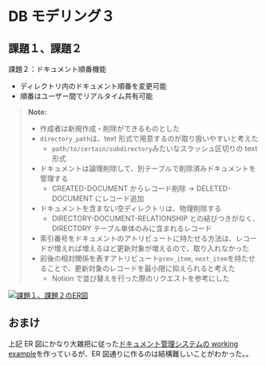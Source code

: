 # DB モデリング３

## 課題１、課題２

課題２：ドキュメント順番機能

- ディレクトリ内のドキュメント順番を変更可能
- 順番はユーザー間でリアルタイム共有可能

> **Note:**
>
> - 作成者は新規作成・削除ができるものとした
> - `directory_path`は、text 形式で用意するのが取り扱いやすいと考えた
>   - `path/to/certain/subdirectory`みたいなスラッシュ区切りの text 形式
> - ドキュメントは論理削除して、別テーブルで削除済みドキュメントを管理する
>   - CREATED-DOCUMENT からレコード削除 → DELETED-DOCUMENT にレコード追加
> - ドキュメントを含まない空ディレクトリは、物理削除する
>   - DIRECTORY-DOCUMENT-RELATIONSHIP との結びつきがなく、DIRECTORY テーブル単体のみに含まれるレコード
> - 索引番号をドキュメントのアトリビュートに持たせる方法は、レコードが増えれば増えるほど更新対象が増えるので、取り入れなかった
> - 前後の相対関係を表すアトリビュート`prev_item`, `next_item`を持たせることで、更新対象のレコードを最小限に抑えられると考えた
>   - Notion で並び替えを行った際のリクエストを参考にした

[![課題１、課題２のER図](https://mermaid.ink/img/pako:eNrtVl1L21AY_ivhXNs_0LvSRCxzbanxYhAox-TUBvJR0lOZtIWZM2vbbSDCVoq7WJmCm9NdOHAOxR9zTK1X_oWlSZfGfHSrjF3tJoST53ner-e8pA5EXUIgCZDBynDdgKqgCVpqlV_KFZhGI5HQGwzLLXM8xyYmp0mmDKsPMXWGzRS4NJ8rPLM_iwaCGIUg6QKXGsuwufTqUy7LxyN_BYxCTgMFI3vwRIFbTvGZXHZlKZO3uWtI0bX1ahHrghZK4u-pNBqhEhPpXJZ3C3B6FipswgueB3leg-qCxjBiGRoMrOGybhRlick_YQRwc_V-2N4dvdjOsAIYgzag4cdpUEV-mLX7xsVhWUVVDNXKpMVSEWI_cHR9ZXU_DHuHw745ZjSnVczIaTEyp9_Fsjrdu_7Bw1jeuKdhJNlAItaNTa96Snao-ZGSL9T8Skmbks9eSPQc-wgViMuReGrujQZHdKtPzQtKPlFCqHlOyaH1-ofVtsFdunU6fLdjnfSsdi-YW4xnYjJenJ2xS9DFmoo07MN3qHliJ0TJgJIzm-LimxFmrEfK5GfJ_OEAHVDFQBtFv7IAbve_3XwftyhK__6yrdUUBa4p6P6y4xPS7NlECb2aQyjGUmG6W8vUW35qrSLNot6eH93tt1xqOIeICXjXN2ISoq7h2ROh5pnz0nKeLx_ni-kC8CglWUGTNRARlLyl5oCaB5Qce7shJIFlrMTwzWuHbAsd-29eoOxIrtXatk4vAsvlH7j5MRnO4biobRa35_8bZW6jgAWgIkOFsmT_vTj9EwAuIxUJIGm_SqgEawp2wDbUveKcJNtbGCRLUKmiBWAbRF_Z1ETvwEVNfoQmp82fLj37aQ)](https://mermaid.live/edit#pako:eNrtVl1L21AY_ivhXNs_0LvSRCxzbanxYhAox-TUBvJR0lOZtIWZM2vbbSDCVoq7WJmCm9NdOHAOxR9zTK1X_oWlSZfGfHSrjF3tJoST53ner-e8pA5EXUIgCZDBynDdgKqgCVpqlV_KFZhGI5HQGwzLLXM8xyYmp0mmDKsPMXWGzRS4NJ8rPLM_iwaCGIUg6QKXGsuwufTqUy7LxyN_BYxCTgMFI3vwRIFbTvGZXHZlKZO3uWtI0bX1ahHrghZK4u-pNBqhEhPpXJZ3C3B6FipswgueB3leg-qCxjBiGRoMrOGybhRlick_YQRwc_V-2N4dvdjOsAIYgzag4cdpUEV-mLX7xsVhWUVVDNXKpMVSEWI_cHR9ZXU_DHuHw745ZjSnVczIaTEyp9_Fsjrdu_7Bw1jeuKdhJNlAItaNTa96Snao-ZGSL9T8Skmbks9eSPQc-wgViMuReGrujQZHdKtPzQtKPlFCqHlOyaH1-ofVtsFdunU6fLdjnfSsdi-YW4xnYjJenJ2xS9DFmoo07MN3qHliJ0TJgJIzm-LimxFmrEfK5GfJ_OEAHVDFQBtFv7IAbve_3XwftyhK__6yrdUUBa4p6P6y4xPS7NlECb2aQyjGUmG6W8vUW35qrSLNot6eH93tt1xqOIeICXjXN2ISoq7h2ROh5pnz0nKeLx_ni-kC8CglWUGTNRARlLyl5oCaB5Qce7shJIFlrMTwzWuHbAsd-29eoOxIrtXatk4vAsvlH7j5MRnO4biobRa35_8bZW6jgAWgIkOFsmT_vTj9EwAuIxUJIGm_SqgEawp2wDbUveKcJNtbGCRLUKmiBWAbRF_Z1ETvwEVNfoQmp82fLj37aQ)

## おまけ

上記 ER 図にかなり大雑把に従った[ドキュメント管理システムの working example](https://github.com/MrSung/doc-management)を作っているが、ER 図通りに作るのは結構難しいことがわかった。。
